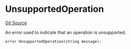# UnsupportedOperation
[Git Source](https://github.com/alchemix-finance/alchemix-v2-dao/blob/d8d0b0d485c418b8ae578e8607716a71a6b37bf6/src/base/ErrorMessages.sol)

An error used to indicate that an operation is unsupported.


```solidity
error UnsupportedOperation(string message);
```

